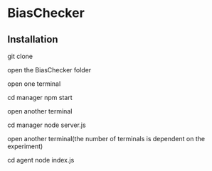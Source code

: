 # BiasChecker

## Installation

git clone 

open the BiasChecker folder

open one terminal

cd manager
npm start

open another terminal

cd manager node server.js

open another terminal(the number of terminals is dependent on the experiment)

cd agent
node index.js


